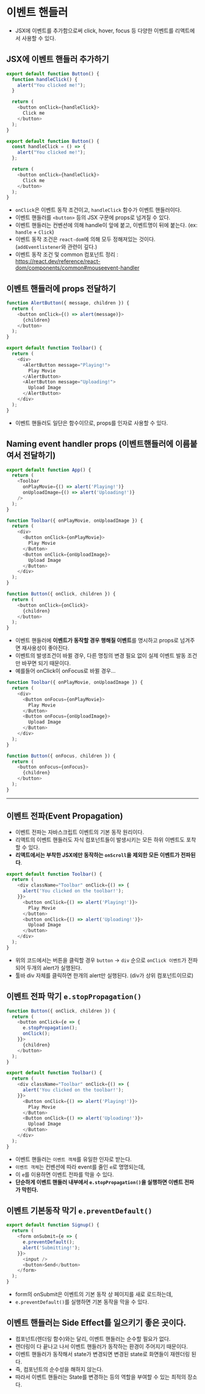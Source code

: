 # 이벤트 핸들러

- JSX에 이벤트를 추가함으로써 click, hover, focus 등 다양한 이벤트를 리액트에서 사용할 수 있다.

## JSX에 이벤트 핸들러 추가하기

```js
export default function Button() {
  function handleClick() {
    alert("You clicked me!");
  }

  return (
    <button onClick={handleClick}>
      Click me
    </button>
  );
}
```

```js
export default function Button() {
  const handleClick = () => {
    alert("You clicked me!");
  };

  return (
    <button onClick={handleClick}>
      Click me
    </button>
  );
}
```

- `onClick`은 이벤트 동작 조건이고, `handleClick` 함수가 이벤트 핸들러이다.
- 이벤트 핸들러를 `<button>` 등의 JSX 구문에 props로 넘겨질 수 있다.
- 이벤트 핸들러는 컨벤션에 의해 handle이 앞에 붙고, 이벤트명이 뒤에 붙는다. (ex: `handle` + `Click`)
- 이벤트 동작 조건은 `react-dom`에 의해 모두 정해져있는 것이다. (`addEventlistener`와 관련이 깊다.)
- 이벤트 동작 조건 및 common 컴포넌트 정리 : https://react.dev/reference/react-dom/components/common#mouseevent-handler


## 이벤트 핸들러에 props 전달하기

```js
function AlertButton({ message, children }) {
  return (
    <button onClick={() => alert(message)}>
      {children}
    </button>
  );
}

export default function Toolbar() {
  return (
    <div>
      <AlertButton message="Playing!">
        Play Movie
      </AlertButton>
      <AlertButton message="Uploading!">
        Upload Image
      </AlertButton>
    </div>
  );
}
```
- 이벤트 핸들러도 일단은 함수이므로, props를 인자로 사용할 수 있다.

## Naming event handler props (이벤트핸들러에 이름붙여서 전달하기)
```js
export default function App() {
  return (
    <Toolbar
      onPlayMovie={() => alert('Playing!')}
      onUploadImage={() => alert('Uploading!')}
    />
  );
}

function Toolbar({ onPlayMovie, onUploadImage }) {
  return (
    <div>
      <Button onClick={onPlayMovie}>
        Play Movie
      </Button>
      <Button onClick={onUploadImage}>
        Upload Image
      </Button>
    </div>
  );
}

function Button({ onClick, children }) {
  return (
    <button onClick={onClick}>
      {children}
    </button>
  );
}

```
- 이벤트 핸들러에 **이벤트가 동작할 경우 행해질 이벤트**를 명시하고 props로 넘겨주면 재사용성이 좋아진다.
- 이벤트의 발생조건이 바뀔 경우, 다른 명칭의 변경 필요 없이 실제 이벤트 발동 조건만 바꾸면 되기 때문이다.
- 예를들어 onClick이 onFocus로 바뀔 경우...
```js
function Toolbar({ onPlayMovie, onUploadImage }) {
  return (
    <div>
      <Button onFocus={onPlayMovie}>
        Play Movie
      </Button>
      <Button onFocus={onUploadImage}>
        Upload Image
      </Button>
    </div>
  );
}

function Button({ onFocus, children }) {
  return (
    <button onFocus={onFocus}>
      {children}
    </button>
  );
}
```
---

## 이벤트 전파(Event Propagation)
- 이벤트 전파는 자바스크립트 이벤트의 기본 동작 원리이다.
- 리액트의 이벤트 핸들러도 자식 컴포넌트들이 발생시키는 모든 하위 이벤트도 포착할 수 있다.
- **리액트에서는 부착한 JSX에만 동작하는 `onScroll`을 제외한 모든 이벤트가 전파된다**.
```js
export default function Toolbar() {
  return (
    <div className="Toolbar" onClick={() => {
      alert('You clicked on the toolbar!');
    }}>
      <button onClick={() => alert('Playing!')}>
        Play Movie
      </button>
      <button onClick={() => alert('Uploading!')}>
        Upload Image
      </button>
    </div>
  );
}
```
- 위의 코드에서는 버튼을 클릭할 경우 `button` -> `div` 순으로 `onClick 이벤트`가 전파되어 두개의 alert가 실행된다.
- 툴바 div 자체를 클릭하면 한개의 alert만 실행된다. (div가 상위 컴포넌트이므로)

## 이벤트 전파 막기 `e.stopPropagation()`
```js
function Button({ onClick, children }) {
  return (
    <button onClick={e => {
      e.stopPropagation();
      onClick();
    }}>
      {children}
    </button>
  );
}

export default function Toolbar() {
  return (
    <div className="Toolbar" onClick={() => {
      alert('You clicked on the toolbar!');
    }}>
      <Button onClick={() => alert('Playing!')}>
        Play Movie
      </Button>
      <Button onClick={() => alert('Uploading!')}>
        Upload Image
      </Button>
    </div>
  );
}
```
- 이벤트 핸들러는 `이벤트 객체`를 유일한 인자로 받는다.
- `이벤트 객체`는 컨벤션에 따라 event를 줄인 `e`로 명명되는데,
- 이 `e`를 이용하면 이벤트 전파를 막을 수 있다.
- **단순하게 이벤트 핸들러 내부에서 `e.stopPropagation()`을 실행하면 이벤트 전파가 막힌다.**


## 이벤트 기본동작 막기 `e.preventDefault()`
```js
export default function Signup() {
  return (
    <form onSubmit={e => {
      e.preventDefault();
      alert('Submitting!');
    }}>
      <input />
      <button>Send</button>
    </form>
  );
}
```
- form의 onSubmit은 이벤트의 기본 동작 상 페이지를 새로 로드하는데,
- `e.preventDefault()`를 실행하면 기본 동작을 막을 수 있다.

## 이벤트 핸들러는 Side Effect를 일으키기 좋은 곳이다.
- 컴포넌트(렌더링 함수)와는 달리, 이벤트 핸들러는 순수할 필요가 없다.
- 렌더링이 다 끝나고 나서 이벤트 핸들러가 동작하는 환경이 주어지기 때문이다.
- 이벤트 핸들러가 동작해서 state가 변경되면 변경된 state로 화면들이 재렌더링 된다.
- 즉, 컴포넌트의 순수성을 해하지 않는다.
- 따라서 이벤트 핸들러는 State를 변경하는 등의 역할을 부여할 수 있는 최적의 장소다.
